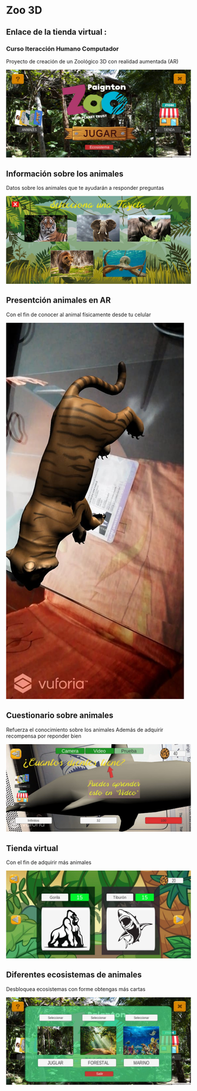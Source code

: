# Zoo 3D

## Enlace de la tienda virtual : 
[](http://zoo3dwebpage.s3-website-us-east-1.amazonaws.com/)

### Curso Iteracción Humano Computador

Proyecto de creación de un Zoológico 3D con realidad aumentada (AR)

![](img/MainScene.jpeg)

## Información sobre los animales
Datos sobre los animales que te ayudarán a responder preguntas

![](img/AnimalInfo.jpeg)

## Presentción animales en AR
Con el fin de conocer al animal físicamente desde tu celular

![](img/CameraScene.jpeg)

## Cuestionario sobre animales
Refuerza el conocimiento sobre los animales
Además de adquirir recompensa por reponder bien

![](img/QuizScene.jpeg)

## Tienda virtual 
Con el fin de adquirir más animales

![](img/StoreScene.jpeg)

## Diferentes ecosistemas de animales
Desbloquea ecosistemas con forme obtengas más cartas

![](img/Ecosistema.jpeg)
